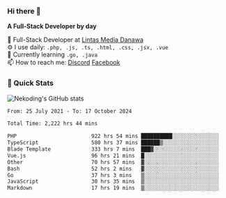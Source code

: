 ### Hi there 👋

**A Full-Stack Developer by day**

🔭 Full-Stack Developer at [Lintas Media Danawa](https://www.lintasmediadanawa.com/)  
⚙️ I use daily: `.php, .js, .ts, .html, .css, .jsx, .vue`  
🌱 Currently learning `.go, .java`  
📫 How to reach me: [Discord](https://discordapp.com/users/984448732999327766)  [Facebook](https://fb.me/tyvandi)  

### 🚀 Quick Stats  

![Nekoding's GitHub stats](https://github-readme-stats.vercel.app/api?username=nekoding&show_icons=true)

<!--START_SECTION:waka-->

```txt
From: 25 July 2021 - To: 17 October 2024

Total Time: 2,222 hrs 44 mins

PHP                        922 hrs 54 mins ██████████░░░░░░░░░░░░░░░   40.24 %
TypeScript                 580 hrs 37 mins ██████▒░░░░░░░░░░░░░░░░░░   25.31 %
Blade Template             333 hrs 7 mins  ███▓░░░░░░░░░░░░░░░░░░░░░   14.52 %
Vue.js                     96 hrs 21 mins  █░░░░░░░░░░░░░░░░░░░░░░░░   04.20 %
Other                      70 hrs 57 mins  ▓░░░░░░░░░░░░░░░░░░░░░░░░   03.09 %
Bash                       52 hrs 2 mins   ▓░░░░░░░░░░░░░░░░░░░░░░░░   02.27 %
Go                         37 hrs 3 mins   ▒░░░░░░░░░░░░░░░░░░░░░░░░   01.62 %
JavaScript                 30 hrs 35 mins  ▒░░░░░░░░░░░░░░░░░░░░░░░░   01.33 %
Markdown                   17 hrs 19 mins  ▒░░░░░░░░░░░░░░░░░░░░░░░░   00.76 %
```

<!--END_SECTION:waka-->

<!--
**nekoding/nekoding** is a ✨ _special_ ✨ repository because its `README.md` (this file) appears on your GitHub profile.

Here are some ideas to get you started:

- 🔭 I’m currently working on ...
- 🌱 I’m currently learning ...
- 👯 I’m looking to collaborate on ...
- 🤔 I’m looking for help with ...
- 💬 Ask me about ...
- 📫 How to reach me: ...
- 😄 Pronouns: ...
- ⚡ Fun fact: ...
-->
